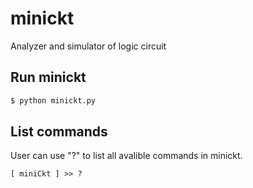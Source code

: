 minickt
=======

Analyzer and simulator of logic circuit

## Run minickt

```sh
$ python minickt.py 
```

## List commands

User can use "?" to list all avalible commands in minickt.

```
[ miniCkt ] >> ?
```